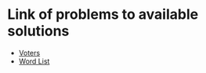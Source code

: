 # Link of problems to available solutions
- [Voters](https://www.codechef.com/IARCSJUD/problems/VOTERSDI)
- [Word List](https://www.codechef.com/IARCSJUD/problems/WORDLIST)
